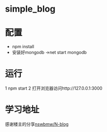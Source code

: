 # simple_blog

# 配置
- npm install
- 安装好mongodb ->net start mongodb

# 运行
1 npm start
2 打开浏览器访问http://127.0.0.1:3000

# 学习地址
 感谢楼主的分享[nswbmw/N-blog](https://github.com/nswbmw/N-blog)



